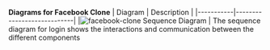 **Diagrams for Facebook Clone**
| Diagram   | Description                |
|-----------|----------------------------|
|![facebook-clone Sequence Diagram](https://github.com/josh-dittmer/cs151-facebook-clone/assets/images/facebook-clone%20Sequence%20Diagram.png) | The sequence diagram for login shows the interactions and communication between the different components 
